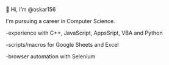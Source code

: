 👋 Hi, I’m @oskar156

I'm pursuing a career in Computer Science.

-experience with C++, JavaScript, AppsSript, VBA and Python

-scripts/macros for Google Sheets and Excel

-browser automation with Selenium

<!---
oskar156/oskar156 is a ✨ special ✨ repository because its `README.md` (this file) appears on your GitHub profile.
You can click the Preview link to take a look at your changes.
--->
